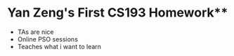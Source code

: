 # Yan Zeng's First CS193 Homework**
- TAs are nice
- Online PSO sessions
- Teaches what i want to learn
